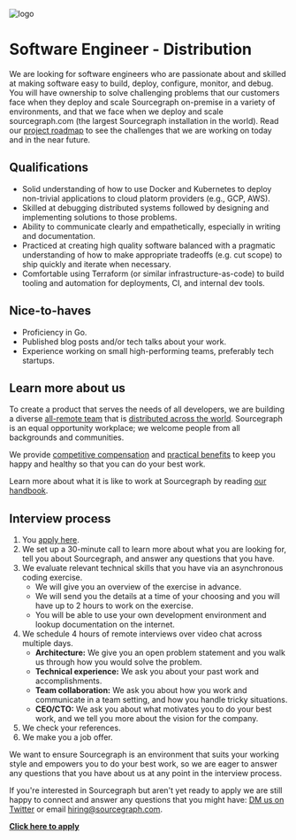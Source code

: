 ![logo](https://sourcegraph.com/.assets/img/sourcegraph-light-head-logo.svg)

# Software Engineer - Distribution

We are looking for software engineers who are passionate about and skilled at making software easy to build, deploy, configure, monitor, and debug. You will have ownership to solve challenging problems that our customers face when they deploy and scale Sourcegraph on-premise in a variety of environments, and that we face when we deploy and scale sourcegraph.com (the largest Sourcegraph installation in the world). Read our [project roadmap](https://docs.google.com/document/d/1cBsE9801DcBF9chZyMnxRdolqM_1c2pPyGQz15QAvYI/edit#heading=h.mi8zg2ql2uc6) to see the challenges that we are working on today and in the near future.

## Qualifications

- Solid understanding of how to use Docker and Kubernetes to deploy non-trivial applications to cloud platorm providers (e.g., GCP, AWS).
- Skilled at debugging distributed systems followed by designing and implementing solutions to those problems.
- Ability to communicate clearly and empathetically, especially in writing and documentation.
- Practiced at creating high quality software balanced with a pragmatic understanding of how to make appropriate tradeoffs (e.g. cut scope) to ship quickly and iterate when necessary.
- Comfortable using Terraform (or similar infrastructure-as-code) to build tooling and automation for deployments, CI, and internal dev tools.

## Nice-to-haves

- Proficiency in Go.
- Published blog posts and/or tech talks about your work.
- Experience working on small high-performing teams, preferably tech startups.

## Learn more about us

To create a product that serves the needs of all developers, we are building a diverse [all-remote team](https://about.sourcegraph.com/company/remote) that is [distributed across the world](https://about.sourcegraph.com/company/team). Sourcegraph is an equal opportunity workplace; we welcome people from all backgrounds and communities.

We provide [competitive compensation](https://about.sourcegraph.com/handbook/people-ops/compensation) and [practical benefits](https://about.sourcegraph.com/handbook/people-ops/benefits-and-perks) to keep you happy and healthy so that you can do your best work.

Learn more about what it is like to work at Sourcegraph by reading [our handbook](https://about.sourcegraph.com/handbook/).

## Interview process

1. You [apply here](https://hire.withgoogle.com/public/jobs/sourcegraphcom/view/P_AAAAAADAAC5NKmhD_yhVfG?trackingTag=careersRepository).
1. We set up a 30-minute call to learn more about what you are looking for, tell you about Sourcegraph, and answer any questions that you have.
1. We evaluate relevant technical skills that you have via an asynchronous coding exercise.
   - We will give you an overview of the exercise in advance.
   - We will send you the details at a time of your choosing and you will have up to 2 hours to work on the exercise.
   - You will be able to use your own development environment and lookup documentation on the internet.
1. We schedule 4 hours of remote interviews over video chat across multiple days.
   - **Architecture:** We give you an open problem statement and you walk us through how you would solve the problem.
   - **Technical experience:** We ask you about your past work and accomplishments.
   - **Team collaboration:** We ask you about how you work and communicate in a team setting, and how you handle tricky situations.
   - **CEO/CTO:** We ask you about what motivates you to do your best work, and we tell you more about the vision for the company.
1. We check your references.
1. We make you a job offer.

We want to ensure Sourcegraph is an environment that suits your working style and empowers you to do your best work, so we are eager to answer any questions that you have about us at any point in the interview process.

If you're interested in Sourcegraph but aren't yet ready to apply we are still happy to connect and answer any questions that you might have: [DM us on Twitter](https://twitter.com/srcgraph) or email hiring@sourcegraph.com.

**[Click here to apply](https://hire.withgoogle.com/public/jobs/sourcegraphcom/view/P_AAAAAADAAC5NKmhD_yhVfG?trackingTag=careersRepository)**
